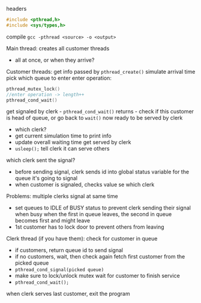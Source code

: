headers
```c
#include <pthread,h>
#include <sys/types,h>
```
compile
`gcc -pthread <source> -o <output>`

Main thread:
creates all customer threads
- all at once, or when they arrive?

Customer threads:
get info passed by `pthread_create()`
simulate arrival time
pick which queue to enter
enter operation:
```c
pthread_mutex_lock()
//enter operation -> length++
pthread_cond_wait()
```
get signaled by clerk
	- `pthread_cond_wait()` returns
	- check if this customer is head of queue, or go back to `wait()`
now ready to be served by clerk
- which clerk?
- get current simulation time to print info
- update overall waiting time
get served by clerk
- `usleep();`
tell clerk it can serve others

which clerk sent the signal?
- before sending signal, clerk sends id into global status variable for the queue it's going to signal
- when customer is signaled, checks value se which clerk

Problems:
multiple clerks signal at same time
- set queues to IDLE of BUSY status to prevent clerk sending their signal when busy
when the first in queue leaves, the second in queue becomes first and might leave
- 1st customer has to lock door to prevent others from leaving


Clerk thread (if you have them):
check for customer in queue
- if customers, return queue id to send signal
- if no customers, wait, then check again
fetch first customer from the picked queue
- `pthread_cond_signal(picked queue)`
- make sure to lock/unlock mutex
wait for customer to finish service
- `pthread_cond_wait();`

when clerk serves last customer, exit the program